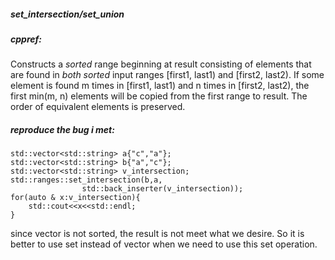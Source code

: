 ##### set_intersection/set_union
##### cppref:
Constructs a _sorted_ range beginning at result consisting of elements that are found in _both sorted_ input ranges [first1, last1) and [first2, last2). If some element is found m times in [first1, last1) and n times in [first2, last2), the first min(m, n) elements will be copied from the first range to result. The order of equivalent elements is preserved.
##### reproduce the bug i met:
```
std::vector<std::string> a{"c","a"};
std::vector<std::string> b{"a","c"};
std::vector<std::string> v_intersection;
std::ranges::set_intersection(b,a,
                std::back_inserter(v_intersection));
for(auto & x:v_intersection){
    std::cout<<x<<std::endl;
}
```

since vector is not sorted, the result is not meet what we desire. So it is better to use set instead of vector when we need to use this set operation.